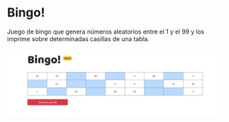 # Bingo!
Juego de bingo que genera números aleatorios entre el 1 y el 99 y los imprime sobre determinadas casillas de una tabla.<br/>
<br/>
![Screenshot](https://github.com/marialc/bingo/blob/master/img/screenshot.png)
